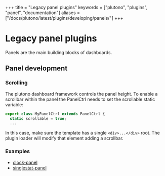 +++
title = "Legacy panel plugins"
keywords = ["plutono", "plugins", "panel", "documentation"]
aliases = ["/docs/plutono/latest/plugins/developing/panels/"]
+++

# Legacy panel plugins

Panels are the main building blocks of dashboards.

## Panel development

### Scrolling
The plutono dashboard framework controls the panel height.  To enable a scrollbar within the panel the PanelCtrl needs to set the scrollable static variable:

```javascript
export class MyPanelCtrl extends PanelCtrl {
  static scrollable = true;
  ...
```

In this case, make sure the template has a single `<div>...</div>` root.  The plugin loader will modify that element adding a scrollbar.

### Examples

- [clock-panel](https://github.com/grafana/clock-panel)
- [singlestat-panel](https://github.com/credativ/plutono/tree/master/public/app/plugins/panel/singlestat)
